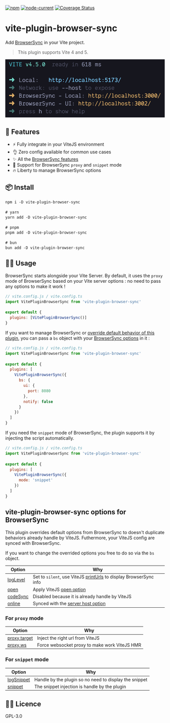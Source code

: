 [![npm](https://img.shields.io/npm/v/vite-plugin-browser-sync)](https://www.npmjs.com/package/vite-plugin-browser-sync) [![node-current](https://img.shields.io/node/v/vite-plugin-browser-sync)](https://nodejs.org/) [![Coverage Status](https://coveralls.io/repos/github/Applelo/vite-plugin-browser-sync/badge.svg?branch=main)](https://coveralls.io/github/Applelo/vite-plugin-browser-sync?branch=main)

# vite-plugin-browser-sync

Add [BrowserSync](https://browsersync.io) in your Vite project.

> This plugin supports Vite 4 and 5.

<p align="center">
<a href="https://github.com/Applelo/vite-plugin-browser-sync/blob/main/screenshot.png?raw=true">
<img src="https://raw.githubusercontent.com/Applelo/vite-plugin-browser-sync/main/screenshot.png?raw=true"/>
</a>
</p>

## 🚀 Features

- ⚡ Fully integrate in your ViteJS environment
- 👌 Zero config available for common use cases
- ✨ All the [BrowserSync features](https://browsersync.io/)
- 🙌 Support for BrowserSync `proxy` and `snippet` mode
- 🔥 Liberty to manage BrowserSync options

## 📦 Install

```
npm i -D vite-plugin-browser-sync

# yarn
yarn add -D vite-plugin-browser-sync

# pnpm
pnpm add -D vite-plugin-browser-sync

# bun
bun add -D vite-plugin-browser-sync
```

## 👨‍💻 Usage

BrowserSync starts alongside your Vite Server. By default, it uses the `proxy` mode of BrowserSync based on your Vite server options : no need to pass any options to make it work !

```js
// vite.config.js / vite.config.ts
import VitePluginBrowserSync from 'vite-plugin-browser-sync'

export default {
  plugins: [VitePluginBrowserSync()]
}
```

If you want to manage BrowserSync or [override default behavior of this plugin](https://github.com/Applelo/vite-plugin-browser-sync#vite-plugin-browser-sync-options-for-browsersync), you can pass a `bs` object with your [BrowserSync options](https://browsersync.io/docs/options) in it :

```js
// vite.config.js / vite.config.ts
import VitePluginBrowserSync from 'vite-plugin-browser-sync'

export default {
  plugins: [
    VitePluginBrowserSync({
      bs: {
        ui: {
          port: 8080
        },
        notify: false
      }
    })
  ]
}
```

If you need the `snippet` mode of BrowserSync, the plugin supports it by injecting the script automatically.

```js
// vite.config.js / vite.config.ts
import VitePluginBrowserSync from 'vite-plugin-browser-sync'

export default {
  plugins: [
    VitePluginBrowserSync({
      mode: 'snippet'
    })
  ]
}
```

## vite-plugin-browser-sync options for BrowserSync

This plugin overrides default options from BrowserSync to doesn't duplicate behaviors already handle by ViteJS. Futhermore, your ViteJS config are synced with BrowserSync.

If you want to change the overrided options you free to do so via the `bs` object.

| Option                                                          | Why                                                                                                                            |
| --------------------------------------------------------------- | ------------------------------------------------------------------------------------------------------------------------------ |
| [logLevel](https://browsersync.io/docs/options#option-logLevel) | Set to `silent`, use ViteJS [printUrls](https://vitejs.dev/guide/api-javascript.html#createserver) to display BrowserSync info |
| [open](https://browsersync.io/docs/options#option-open)         | Apply ViteJS [open option](https://vitejs.dev/config/server-options.html#server-open)                                          |
| [codeSync](https://browsersync.io/docs/options#option-codeSync) | Disabled because it is already handle by ViteJS                                                                                |
| [online](https://browsersync.io/docs/options#option-online)     | Synced with the [server host option](https://vitejs.dev/config/server-options.html#server-host)                                |

### For `proxy` mode

| Option                                                           | Why                                           |
| ---------------------------------------------------------------- | --------------------------------------------- |
| [proxy.target](https://browsersync.io/docs/options#option-proxy) | Inject the right url from ViteJS              |
| [proxy.ws](https://browsersync.io/docs/options#option-proxy)     | Force websocket proxy to make work ViteJS HMR |

### For `snippet` mode

| Option                                                              | Why                                                    |
| ------------------------------------------------------------------- | ------------------------------------------------------ |
| [logSnippet](https://browsersync.io/docs/options#option-logSnippet) | Handle by the plugin so no need to display the snippet |
| [snippet](https://browsersync.io/docs/options#option-snippet)       | The snippet injection is handle by the plugin          |

## 👨‍💼 Licence

GPL-3.0
